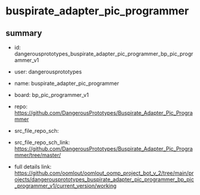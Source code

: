 # buspirate_adapter_pic_programmer
 
## summary 
* id: dangerousprototypes_buspirate_adapter_pic_programmer_bp_pic_programmer_v1
* user: dangerousprototypes
* name: buspirate_adapter_pic_programmer
* board: bp_pic_programmer_v1
* repo: https://github.com/DangerousPrototypes/Buspirate_Adapter_Pic_Programmer



* src_file_repo_sch: 
* src_file_repo_sch_link: https://github.com/DangerousPrototypes/Buspirate_Adapter_Pic_Programmer/tree/master/
* full details link: https://github.com/oomlout/oomlout_oomp_project_bot_v_2/tree/main/projects/dangerousprototypes_buspirate_adapter_pic_programmer_bp_pic_programmer_v1/current_version/working  







